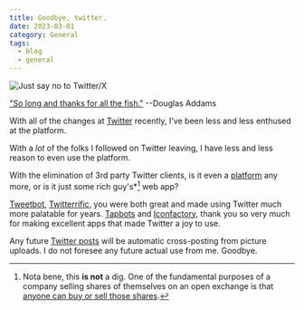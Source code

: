 ```yaml
---
title: Goodbye, twitter.
date: 2023-03-01
category: General
tags:
  - blog
  - general
---
```


![Just say no to Twitter/X](/images/no_twitter.png)

["So long and thanks for all the fish."](https://en.wikipedia.org/wiki/So_Long,_and_Thanks_for_All_the_Fish)
    --Douglas Addams

With all of the changes at [Twitter](https://twitter.com) recently, I've been less and less enthused at the platform.

With a *lot* of the folks I followed on Twitter leaving, I have less and less reason to even use the platform.

With the elimination of 3rd party Twitter clients, is it even a [platform](https://developer.twitter.com/en) any more, or is it just some rich guy's*[^1] web app?

[Tweetbot](https://tapbots.com/tweetbot/), [Twitterrific](https://twitterrific.com/beyond), you were both great and made using Twitter much more palatable for years.  [Tapbots](https://tapbots.com/) and [Iconfactory](https://iconfactory.com/), thank you so very much for making excellent apps that made Twitter a joy to use.

Any future [Twitter posts](https://twitter.com/alberthmatos) will be automatic cross-posting from picture uploads.  I do not foresee any future actual use from me.  Goodbye.

[^1]: Nota bene, this __is not__ a dig.  One of the fundamental purposes of a company selling shares of themselves on an open exchange is that [anyone can buy or sell those shares](https://en.wikipedia.org/wiki/Acquisition_of_Twitter_by_Elon_Musk).
